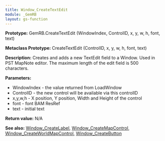 ```yaml
---
title: Window_CreateTextEdit
module: _GemRB
layout: gs-function
---
```


**Prototype:** GemRB.CreateTextEdit (WindowIndex, ControlID, x, y, w, h, font, text)

**Metaclass Prototype:** CreateTextEdit (ControlID, x, y, w, h, font, text)

**Description:** Creates and adds a new TextEdit field to a Window. Used 
in PST MapNote editor. The maximum length of the edit field is 500 characters.

**Parameters:**
  * WindowIndex - the value returned from LoadWindow
  * ControlID   - the new control will be available via this controlID
  * x,y,w,h     - X position, Y position, Width and Height of the control
  * font        - font BAM ResRef
  * text        - initial text

**Return value:** N/A

**See also:** [Window_CreateLabel](Window_CreateLabel.md), [Window_CreateMapControl](Window_CreateMapControl.md), [Window_CreateWorldMapControl](Window_CreateWorldMapControl.md), [Window_CreateButton](Window_CreateButton.md)
